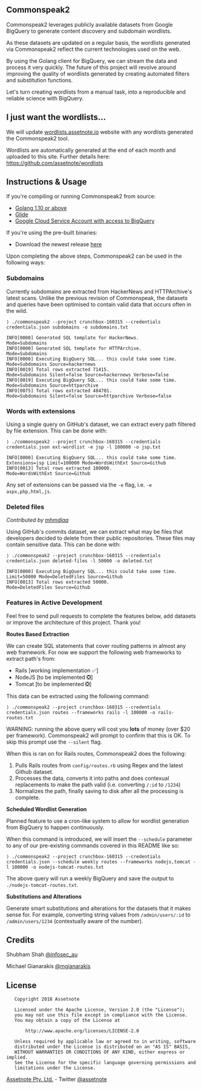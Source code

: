 Commonspeak2
---

Commonspeak2 leverages publicly available datasets from Google BigQuery to generate content discovery and subdomain wordlists.

As these datasets are updated on a regular basis, the wordlists generated via Commonspeak2 reflect the current technologies used on the web.

By using the Golang client for BigQuery, we can stream the data and process it very quickly. The future of this project will revolve around improving the quality of wordlists generated by creating automated filters and substitution functions.

Let's turn creating wordlists from a manual task, into a reproducible and reliable science with BigQuery.


I just want the wordlists...
----
We will update [wordlists.assetnote.io](https://wordlists.assetnote.io) website with any wordlists generated the Commonspeak2 tool.

Wordlists are automatically generated at the end of each month and uploaded to this site. Further details here: https://github.com/assetnote/wordlists


Instructions & Usage
----

If you're compiling or running Commonspeak2 from source:

* [Golang 1.10 or above](https://storage.googleapis.com/golang/getgo/installer_linux)
* [Glide](https://github.com/Masterminds/glide)
* [Google Cloud Service Account with access to BigQuery](https://cloud.google.com/bigquery/docs/reference/libraries#client-libraries-install-go)

If you're using the pre-built binaries:

* Download the newest release [here](https://github.com/assetnote/commonspeak2/releases)

Upon completing the above steps, Commonspeak2 can be used in the following ways:

### Subdomains

Currently subdomains are extracted from HackerNews and HTTPArchive's latest scans. Unlike the previous revision of Commonspeak, the datasets and queries have been optimised to contain valid data that occurs often in the wild. 

`⟩ ./commonspeak2 --project crunchbox-160315 --credentials credentials.json subdomains -o subdomains.txt`

```
INFO[0000] Generated SQL template for HackerNews.        Mode=Subdomains
INFO[0000] Generated SQL template for HTTPArchive.       Mode=Subdomains
INFO[0000] Executing BigQuery SQL... this could take some time.  Mode=Subdomains Source=hackernews
INFO[0019] Total rows extracted 71415.                   Mode=Subdomains Silent=false Source=hackernews Verbose=false
INFO[0019] Executing BigQuery SQL... this could take some time.  Mode=Subdomains Source=httparchive
INFO[0075] Total rows extracted 484701.                  Mode=Subdomains Silent=false Source=httparchive Verbose=false
```

### Words with extensions

Using a single query on GitHub's dataset, we can extract every path filtered by file extension. This can be done with:

`⟩ ./commonspeak2 --project crunchbox-160315 --credentials credentials.json ext-wordlist -e jsp -l 100000 -o jsp.txt`


```
INFO[0000] Executing BigQuery SQL... this could take some time.  Extensions=jsp Limit=100000 Mode=WordsWithExt Source=Github
INFO[0013] Total rows extracted 100000.                  Mode=WordsWithExt Source=Github
```

Any set of extensions can be passed via the `-e` flag, i.e. `-e aspx,php,html,js`.

### Deleted files

*Contributed by [mhmdiaa](https://twitter.com/mhmdiaa)*

Using GitHub's commits dataset, we can extract what may be files that developers decided to delete from their public repositories. These files may contain sensitive data. This can be done with:

`⟩ ./commonspeak2 --project crunchbox-160315 --credentials credentials.json deleted-files -l 50000 -o deleted.txt`


```
INFO[0000] Executing BigQuery SQL... this could take some time.  Limit=50000 Mode=DeletedFiles Source=Github
INFO[0013] Total rows extracted 50000.                  Mode=DeletedFiles Source=Github
```


### Features in Active Development

Feel free to send pull requests to complete the features below, add datasets or improve the architecture of this project. Thank you!

**Routes Based Extraction**

We can create SQL statements that cover routing patterns in almost any web framework. For now we support the following web frameworks to extract path's from:

- Rails  [working implementation ✅]
- NodeJS [to be implemented ❎]
- Tomcat [to be implemented ❎]

This data can be extracted using the following command:

`⟩ ./commonspeak2 --project crunchbox-160315 --credentials credentials.json routes --frameworks rails -l 100000 -o rails-routes.txt`

WARNING: running the above query will cost you **lots** of money (over $20 per framework). Commonspeak2 will prompt to confirm that this is OK. To skip this prompt use the `--silent` flag.

When this is ran on for Rails routes, Commonspeak2 does the following:

1) Pulls Rails routes from `config/routes.rb` using Regex and the latest Github dataset.
2) Processes the data, converts it into paths and does contexual replacements to make the path valid (i.e. converting `/:id` to `/1234`)
3) Normalizes the path, finally saving to disk after all the processing is complete.

**Scheduled Wordlist Generation**

Planned feature to use a cron-like system to allow for wordlist generation from BigQuery to happen continuously.

When this command is introduced, we will insert the `--schedule` parameter to any of our pre-existing commands covered in this README like so:

`⟩ ./commonspeak2 --project crunchbox-160315 --credentials credentials.json --schedule weekly routes --frameworks nodejs,tomcat -l 100000 -o nodejs-tomcat-routes.txt`

The above query will run a weekly BigQuery and save the output to `./nodejs-tomcat-routes.txt`.

**Substitutions and Alterations**

Generate smart substitutions and alterations for the datasets that it makes sense for. For example, converting string values from `/admin/users/:id` to `/admin/users/1234` (contextually aware of the number).

Credits
----

Shubham Shah [@infosec_au](https://twitter.com/infosec_au)

Michael Gianarakis [@mgianarakis](https://twitter.com/mgianarakis)

License
----

```
   Copyright 2018 Assetnote

   Licensed under the Apache License, Version 2.0 (the "License");
   you may not use this file except in compliance with the License.
   You may obtain a copy of the License at

       http://www.apache.org/licenses/LICENSE-2.0

   Unless required by applicable law or agreed to in writing, software
   distributed under the License is distributed on an "AS IS" BASIS,
   WITHOUT WARRANTIES OR CONDITIONS OF ANY KIND, either express or implied.
   See the License for the specific language governing permissions and
   limitations under the License.
```

[Assetnote Pty. Ltd.](https://assetnote.io/) - Twitter [@assetnote](https://twitter.com/assetnote)
